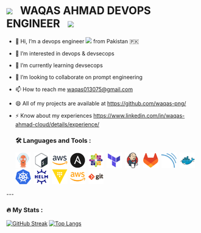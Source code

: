
# <img src="https://user-images.githubusercontent.com/74038190/213844263-a8897a51-32f4-4b3b-b5c2-e1528b89f6f3.png" width="50px" /> &nbsp; WAQAS AHMAD DEVOPS ENGINEER &nbsp; <img src="https://user-images.githubusercontent.com/74038190/213844263-a8897a51-32f4-4b3b-b5c2-e1528b89f6f3.png" width="50px" />

</div>

- 👋 Hi, I’m a devops engineer <img src="https://media.giphy.com/media/WUlplcMpOCEmTGBtBW/giphy.gif" width="20"> from Pakistan :pakistan:
- 👀 I’m interested in devops & devsecops
- 🌱 I’m currently learning devsecops 
- 💞️ I’m looking to collaborate on prompt engineering
- :mailbox: How to reach me waqas013075@gmail.com
- 😄 All of my projects are available at https://github.com/waqas-png/
- ⚡ Know about my experiences https://www.linkedin.com/in/waqas-ahmad-cloud/details/experience/
  ### :hammer_and_wrench: Languages and Tools :

  <div>
  <img src="https://github.com/devicons/devicon/blob/master/icons/argocd/argocd-original.svg" title="Argocd" alt="Java" width="40" height="40"/>&nbsp;
  <img src="https://github.com/devicons/devicon/blob/master/icons/bash/bash-original.svg" title="Bash" alt="Bash" width="40" height="40"/>&nbsp;
  <img src="https://github.com/devicons/devicon/blob/master/icons/amazonwebservices/amazonwebservices-original-wordmark.svg" title="AWS" alt="Spring" width="40" height="40"/>&nbsp;
  <img src="https://github.com/devicons/devicon/blob/master/icons/ansible/ansible-original.svg" title="Ansible" alt="Material UI" width="40" height="40"/>&nbsp;
  <img src="https://github.com/devicons/devicon/blob/master/icons/centos/centos-original.svg" title="Cent-os" alt="Flutter" width="40" height="40"/>&nbsp;
  <img src="https://github.com/devicons/devicon/blob/master/icons/terraform/terraform-original.svg" title="Terraform" alt="Redux " width="40" height="40"/>&nbsp;
  <img src="https://github.com/devicons/devicon/blob/master/icons/jenkins/jenkins-original.svg"  title="Jenkins" alt="CSS" width="40" height="40"/>&nbsp;
  <img src="https://github.com/devicons/devicon/blob/master/icons/gitlab/gitlab-original.svg" title="Gitlab" alt="HTML" width="40" height="40"/>&nbsp;
  <img src="https://github.com/devicons/devicon/blob/master/icons/sonarqube/sonarqube-original.svg" title="Sonarqube" alt="JavaScript" width="40" height="40"/>&nbsp;
  <img src="https://github.com/devicons/devicon/blob/master/icons/docker/docker-original.svg" title="Docker" alt="Firebase" width="40" height="40"/>&nbsp;
  <img src="https://github.com/devicons/devicon/blob/master/icons/kubernetes/kubernetes-original.svg" title="Kubernetes"  alt="Gatsby" width="40" height="40"/>&nbsp;
  <img src="https://github.com/devicons/devicon/blob/master/icons/helm/helm-original.svg" title="Helm"  alt="MySQL" width="40" height="40"/>&nbsp;
  <img src="https://github.com/devicons/devicon/blob/master/icons/vault/vault-original.svg" title="Vault" alt="NodeJS" width="40" height="40"/>&nbsp;
  <img src="https://github.com/devicons/devicon/blob/master/icons/amazonwebservices/amazonwebservices-plain-wordmark.svg" title="AWS" alt="AWS" width="40" height="40"/>&nbsp;
  <img src="https://github.com/devicons/devicon/blob/master/icons/git/git-original-wordmark.svg" title="Git" **alt="Git" width="40" height="40"/>
</div>
---

### :fire: My Stats :
[![GitHub Streak](http://github-readme-streak-stats.herokuapp.com?user=your-github-username&theme=dark&background=000000)](https://git.io/streak-stats)
[![Top Langs](https://github-readme-stats.vercel.app/api/top-langs/?username=waqas-png)](https://github.com/anuraghazra/github-readme-stats)

<!---
waqas-png/waqas-png is a ✨ special ✨ repository because its `README.md` (this file) appears on your GitHub profile.
You can click the Preview link to take a look at your changes.
--->
